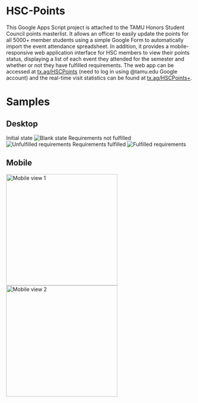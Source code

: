 # HSC-Points
This Google Apps Script project is attached to the TAMU Honors Student Council points masterlist. It allows an officer to easily update the points for all 5000+ member students using a simple Google Form to automatically import the event attendance spreadsheet. In addition, it provides a mobile-responsive web application interface for HSC members to view their points status, displaying a list of each event they attended for the semester and whether or not they have fulfilled requirements. The web app can be accessed at [tx.ag/HSCPoints](https://tx.ag/HSCPoints) (need to log in using @tamu.edu Google account) and the real-time visit statistics can be found at [tx.ag/HSCPoints+](https://tx.ag/HSCPoints+).

# Samples
## Desktop
Initial state
![Blank state](https://drive.google.com/uc?export=view&id=1Jq191oSS5NLyLbEQ1janJwyHibak2YFw)
Requirements not fulfilled
![Unfulfilled requirements](https://drive.google.com/uc?export=view&id=1-8fOvruPZwbb8WYPp7Wbob28Lm7miCSC)
Requirements fulfilled
![Fulfilled requirements](https://drive.google.com/uc?export=view&id=123P4QcsQeBE7LqSDNqkQ-5DHrwYMqPWf)

## Mobile
<img src="https://drive.google.com/uc?export=view&id=1duVozCBwTbglCSkAotKnqjVlecP7hxx-" alt="Mobile view 1" width=300px>
<img src="https://drive.google.com/uc?export=view&id=1Sdpp-7K65yi5zpZG0hBYKZ9hM7l3SzAp" alt="Mobile view 2" width=300px>
